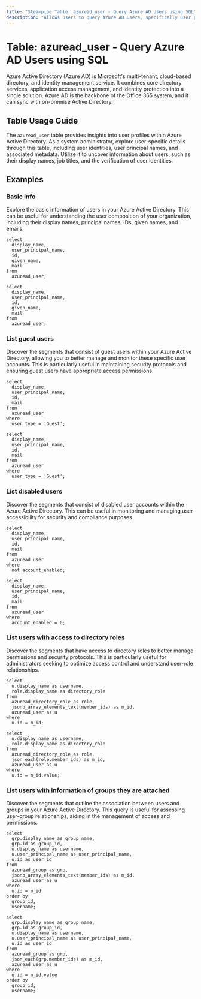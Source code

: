 ```yaml
---
title: "Steampipe Table: azuread_user - Query Azure AD Users using SQL"
description: "Allows users to query Azure AD Users, specifically user profiles, providing insights into user information and behavior."
---
```


# Table: azuread_user - Query Azure AD Users using SQL

Azure Active Directory (Azure AD) is Microsoft's multi-tenant, cloud-based directory, and identity management service. It combines core directory services, application access management, and identity protection into a single solution. Azure AD is the backbone of the Office 365 system, and it can sync with on-premise Active Directory.

## Table Usage Guide

The `azuread_user` table provides insights into user profiles within Azure Active Directory. As a system administrator, explore user-specific details through this table, including user identities, user principal names, and associated metadata. Utilize it to uncover information about users, such as their display names, job titles, and the verification of user identities.

## Examples

### Basic info
Explore the basic information of users in your Azure Active Directory. This can be useful for understanding the user composition of your organization, including their display names, principal names, IDs, given names, and emails.

```sql+postgres
select
  display_name,
  user_principal_name,
  id,
  given_name,
  mail
from
  azuread_user;
```

```sql+sqlite
select
  display_name,
  user_principal_name,
  id,
  given_name,
  mail
from
  azuread_user;
```

### List guest users
Discover the segments that consist of guest users within your Azure Active Directory, allowing you to better manage and monitor these specific user accounts. This is particularly useful in maintaining security protocols and ensuring guest users have appropriate access permissions.

```sql+postgres
select
  display_name,
  user_principal_name,
  id,
  mail
from
  azuread_user
where
  user_type = 'Guest';
```

```sql+sqlite
select
  display_name,
  user_principal_name,
  id,
  mail
from
  azuread_user
where
  user_type = 'Guest';
```

### List disabled users
Discover the segments that consist of disabled user accounts within the Azure Active Directory. This can be useful in monitoring and managing user accessibility for security and compliance purposes.

```sql+postgres
select
  display_name,
  user_principal_name,
  id,
  mail
from
  azuread_user
where
  not account_enabled;
```

```sql+sqlite
select
  display_name,
  user_principal_name,
  id,
  mail
from
  azuread_user
where
  account_enabled = 0;
```

### List users with access to directory roles
Discover the segments that have access to directory roles to better manage permissions and security protocols. This is particularly useful for administrators seeking to optimize access control and understand user-role relationships.

```sql+postgres
select
  u.display_name as username,
  role.display_name as directory_role
from
  azuread_directory_role as role,
  jsonb_array_elements_text(member_ids) as m_id,
  azuread_user as u
where
  u.id = m_id;
```

```sql+sqlite
select
  u.display_name as username,
  role.display_name as directory_role
from
  azuread_directory_role as role,
  json_each(role.member_ids) as m_id,
  azuread_user as u
where
  u.id = m_id.value;
```

### List users with information of groups they are attached
Discover the segments that outline the association between users and groups in your Azure Active Directory. This query is useful for assessing user-group relationships, aiding in the management of access and permissions.

```sql+postgres
select
  grp.display_name as group_name,
  grp.id as group_id,
  u.display_name as username,
  u.user_principal_name as user_principal_name,
  u.id as user_id
from
  azuread_group as grp,
  jsonb_array_elements_text(member_ids) as m_id,
  azuread_user as u
where
  u.id = m_id
order by
  group_id,
  username;
```

```sql+sqlite
select
  grp.display_name as group_name,
  grp.id as group_id,
  u.display_name as username,
  u.user_principal_name as user_principal_name,
  u.id as user_id
from
  azuread_group as grp,
  json_each(grp.member_ids) as m_id,
  azuread_user as u
where
  u.id = m_id.value
order by
  group_id,
  username;
```